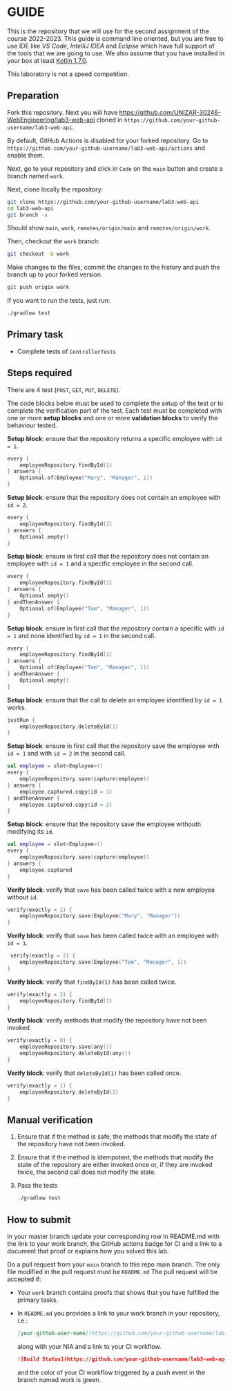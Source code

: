 # GUIDE

This is the repository that we will use for the second assignment of the course 2022-2023. This guide is command line oriented, but you are free to use IDE like _VS Code_, _IntelliJ IDEA_ and _Eclipse_ which have full support of the tools that we are going to use. We also assume that you have installed in your box at least [Kotlin 1.7.0](https://kotlinlang.org/docs/getting-started.html#install-kotlin).

This laboratory is not a speed competition.

## Preparation

Fork this repository.
Next you will have <https://github.com/UNIZAR-30246-WebEngineering/lab3-web-api> cloned in `https://github.com/your-github-username/lab3-web-api`.

By default, GitHub Actions is disabled for your forked repository.
Go to `https://github.com/your-github-username/lab3-web-api/actions` and enable them.

Next, go to your repository and click in `Code` on the `main` button and create a branch named `work`.

Next, clone locally the repository:

```bash
git clone https://github.com/your-github-username/lab3-web-api
cd lab3-web-api
git branch -a
```

Should show `main`, `work`, `remotes/origin/main` and `remotes/origin/work`.

Then, checkout the `work` branch:

```bash
git checkout -b work
```

Make changes to the files, commit the changes to the history and push the branch up to your forked version.

```bash
git push origin work
```

If you want to run the tests, just run:

```bash
./gradlew test
```

## Primary task

- Complete tests of `ControllerTests`

## Steps required

There are 4 test (`POST`, `GET`, `PUT`, `DELETE`).

The code blocks below must be used to complete the setup of the test or to complete the verification part of the test.
Each test must be completed with one or more **setup blocks** and one or more **validation blocks** to verify the behaviour tested.

**Setup block**: ensure that the repository returns a specific employee with `id = 1`.
```kotlin
every {
    employeeRepository.findById(1)
} answers {
    Optional.of(Employee("Mary", "Manager", 1))
}
```

**Setup block**: ensure that the repository does not contain an employee with `id = 2`.
```kotlin
every {
    employeeRepository.findById(2)
} answers {
    Optional.empty()
}
```

**Setup block**: ensure in first call that the repository does not contain an employee with `id = 1` and a specific employee in the second call.
```kotlin
every {
    employeeRepository.findById(1)
} answers {
    Optional.empty()
} andThenAnswer {
    Optional.of(Employee("Tom", "Manager", 1))
}
```

**Setup block**: ensure in first call that the repository contain a specific with `id = 1` and none identified by `id = 1` in the second call.
```kotlin
every {
    employeeRepository.findById(1)
} answers {
    Optional.of(Employee("Tom", "Manager", 1))
} andThenAnswer {
    Optional.empty()
}
```

**Setup block**: ensure that the call to delete an employee identified by `id = 1` works.
```kotlin
justRun {
    employeeRepository.deleteById(1)
}
```

**Setup block**: ensure in first call that the repository save the employee with `id = 1` and with `id = 2` in the second call.
```kotlin
val employee = slot<Employee>()
every {
    employeeRepository.save(capture(employee))
} answers {
    employee.captured.copy(id = 1)
} andThenAnswer {
    employee.captured.copy(id = 2)
}
```

**Setup block**: ensure that the repository save the employee withouth modifying its `id`.
```kotlin
val employee = slot<Employee>()
every {
    employeeRepository.save(capture(employee))
} answers {
    employee.captured
}
```

**Verify block**: verify that `save` has been called twice with a new employee without `id`.
```kotlin
verify(exactly = 2) {
    employeeRepository.save(Employee("Mary", "Manager"))
}
```

**Verify block**: verify that `save` has been called twice with an employee with `id = 1`.
```kotlin
 verify(exactly = 2) {
    employeeRepository.save(Employee("Tom", "Manager", 1))
}
```

**Verify block**: verify that `findById(1)` has been called twice.
```kotlin
verify(exactly = 2) {
    employeeRepository.findById(1)
}
```

**Verify block**: verify methods that modify the repository have not been invoked.
```kotlin
verify(exactly = 0) {
    employeeRepository.save(any())
    employeeRepository.deleteById(any())
}
```

**Verify block**: verify that `deleteById(1)` has been called once.
```kotlin
verify(exactly = 1) {
    employeeRepository.deleteById(1)
}
```

## Manual verification

1. Ensure that if the method is safe, the methods that modify the state of the repository have not been invoked.

1. Ensure that if the method is idempotent, the methods that modify the state of the repository are either invoked once or, if they are invoked twice, the second call does not modify the state.

1. Pass the tests

   ```sh
   ./gradlew test  
   ```

## How to submit

In your master branch update your corresponding row in README.md with the link to your work branch, the GitHub actions badge for CI and a link to a document that proof or explains how you solved this lab.

Do a pull request from your `main` branch to this repo main branch.
The only file modified in the pull request must be `README.md`
The pull request will be accepted if:

- Your `work` branch contains proofs that shows that you have fulfilled the primary tasks.
- In `README.md` you provides a link to your work branch in your repository, i.e.:

  ```md
  [your-github-user-name](https://github.com/your-github-username/lab3-web-api/tree/work)
  ```

  along with your NIA and a link to your CI workflow.

  ```md
  ![Build Status](https://github.com/your-github-username/lab3-web-api/actions/workflows/CI.yml/badge.svg?branch=work&event=push)](https://github.com/your-github-username/lab3-web-api/actions/workflows/CI.yml)  
  ```

  and the color of your CI workflow triggered by a push event in the branch named work is green.